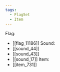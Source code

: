 ```yaml
---
tags:
  - FlagSet
  - Item
---
```

Flag:
- [[flag_11186]]
Sound:
- [[sound_44]]
- [[sound_43]]
- [[sound_17]]
Item:
- [[item_731]]
